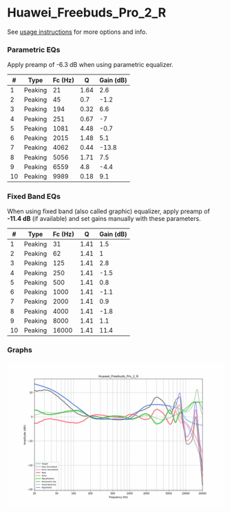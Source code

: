 # Huawei_Freebuds_Pro_2_R
See [usage instructions](https://github.com/jaakkopasanen/AutoEq#usage) for more options and info.

### Parametric EQs
Apply preamp of -6.3 dB when using parametric equalizer.

|   # | Type    |   Fc (Hz) |    Q |   Gain (dB) |
|-----|---------|-----------|------|-------------|
|   1 | Peaking |        21 | 1.64 |         2.6 |
|   2 | Peaking |        45 | 0.7  |        -1.2 |
|   3 | Peaking |       194 | 0.32 |         6.6 |
|   4 | Peaking |       251 | 0.67 |        -7   |
|   5 | Peaking |      1081 | 4.48 |        -0.7 |
|   6 | Peaking |      2015 | 1.48 |         5.1 |
|   7 | Peaking |      4062 | 0.44 |       -13.8 |
|   8 | Peaking |      5056 | 1.71 |         7.5 |
|   9 | Peaking |      6559 | 4.8  |        -4.4 |
|  10 | Peaking |      9989 | 0.18 |         9.1 |

### Fixed Band EQs
When using fixed band (also called graphic) equalizer, apply preamp of **-11.4 dB** (if available) and set gains manually with these parameters.

|   # | Type    |   Fc (Hz) |    Q |   Gain (dB) |
|-----|---------|-----------|------|-------------|
|   1 | Peaking |        31 | 1.41 |         1.5 |
|   2 | Peaking |        62 | 1.41 |         1   |
|   3 | Peaking |       125 | 1.41 |         2.8 |
|   4 | Peaking |       250 | 1.41 |        -1.5 |
|   5 | Peaking |       500 | 1.41 |         0.8 |
|   6 | Peaking |      1000 | 1.41 |        -1.1 |
|   7 | Peaking |      2000 | 1.41 |         0.9 |
|   8 | Peaking |      4000 | 1.41 |        -1.8 |
|   9 | Peaking |      8000 | 1.41 |         1.1 |
|  10 | Peaking |     16000 | 1.41 |        11.4 |

### Graphs
![](./Huawei_Freebuds_Pro_2_R.png)
